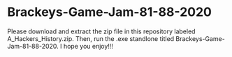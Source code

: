# Brackeys-Game-Jam-81-88-2020

Please download and extract the zip file in this repository labeled A_Hackers_History.zip. Then, run the .exe standlone titled Brackeys-Game-Jam-81-88-2020. I hope you enjoy!!!
